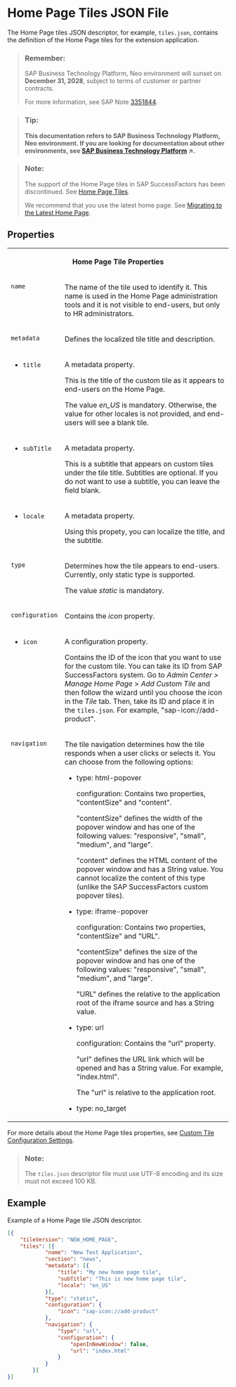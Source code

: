 <!-- loio872d124e75094aa5a782fb5703d88eb3 -->

# Home Page Tiles JSON File

The Home Page tiles JSON descriptor, for example, `tiles.json`, contains the definition of the Home Page tiles for the extension application.



> ### Remember:  
> SAP Business Technology Platform, Neo environment will sunset on **December 31, 2028**, subject to terms of customer or partner contracts.
> 
> For more information, see SAP Note [3351844](https://launchpad.support.sap.com/#/notes/3351844).

> ### Tip:  
> **This documentation refers to SAP Business Technology Platform, Neo environment. If you are looking for documentation about other environments, see [SAP Business Technology Platform](https://help.sap.com/viewer/65de2977205c403bbc107264b8eccf4b/Cloud/en-US/6a2c1ab5a31b4ed9a2ce17a5329e1dd8.html "SAP Business Technology Platform (SAP BTP) is an integrated offering comprised of four technology portfolios: database and data management, application development and integration, analytics, and intelligent technologies. The platform offers users the ability to turn data into business value, compose end-to-end business processes, and build and extend SAP applications quickly.") :arrow_upper_right:.**

> ### Note:  
> The support of the Home Page tiles in SAP SuccessFactors has been discontinued. See [Home Page Tiles](https://help.sap.com/docs/SAP_SUCCESSFACTORS_PLATFORM/59f821da545a4bdb94f1eb8fa22e4b36/00c8674252d1461691bec004be68f425.html).
> 
> We recommend that you use the latest home page. See [Migrating to the Latest Home Page](https://help.sap.com/docs/SAP_SUCCESSFACTORS_PLATFORM/59f821da545a4bdb94f1eb8fa22e4b36/8d2921382f9544dc8d14cb249ec6a289.html).



## Properties




<table>
<tr>
<th valign="top" colspan="2">

Home Page Tile Properties



</th>
</tr>
<tr>
<td valign="top">

`name` 



</td>
<td valign="top">

The name of the tile used to identify it. This name is used in the Home Page administration tools and it is not visible to end-users, but only to HR administrators.



</td>
</tr>
<tr>
<td valign="top">

`metadata` 



</td>
<td valign="top">

Defines the localized tile title and description.



</td>
</tr>
<tr>
<td valign="top">

-   `title`




</td>
<td valign="top">

A metadata property.

This is the title of the custom tile as it appears to end-users on the Home Page.

The value *en\_US* is mandatory. Otherwise, the value for other locales is not provided, and end-users will see a blank tile.



</td>
</tr>
<tr>
<td valign="top">

-   `subTitle`




</td>
<td valign="top">

A metadata property.

This is a subtitle that appears on custom tiles under the tile title. Subtitles are optional. If you do not want to use a subtitle, you can leave the field blank.



</td>
</tr>
<tr>
<td valign="top">

-   `locale`




</td>
<td valign="top">

A metadata property.

Using this propety, you can localize the title, and the subtitle.



</td>
</tr>
<tr>
<td valign="top">

`type` 



</td>
<td valign="top">

Determines how the tile appears to end-users. Currently, only static type is supported.

The value *static* is mandatory.



</td>
</tr>
<tr>
<td valign="top">

`configuration` 



</td>
<td valign="top">

Contains the *icon* property.



</td>
</tr>
<tr>
<td valign="top">

-   `icon`




</td>
<td valign="top">

A configuration property.

Contains the ID of the icon that you want to use for the custom tile. You can take its ID from SAP SuccessFactors system. Go to *Admin Center* \> *Manage Home Page* \> *Add Custom Tile* and then follow the wizard until you choose the icon in the *Tile* tab. Then, take its ID and place it in the `tiles.json`. For example, "sap-icon://add-product".



</td>
</tr>
<tr>
<td valign="top">

`navigation` 



</td>
<td valign="top">

The tile navigation determines how the tile responds when a user clicks or selects it. You can choose from the following options:

-   type: html-popover

    configuration: Contains two properties, "contentSize" and "content".

    "contentSize" defines the width of the popover window and has one of the following values: "responsive", "small", "medium", and "large".

    "content" defines the HTML content of the popover window and has a String value. You cannot localize the content of this type \(unlike the SAP SuccessFactors custom popover tiles\).

-   type: iframe-popover

    configuration: Contains two properties, "contentSize" and "URL".

    "contentSize" defines the size of the popover window and has one of the following values: "responsive", "small", "medium", and "large".

    "URL" defines the relative to the application root of the iframe source and has a String value.

-   type: url

    configuration: Contains the "url" property.

    "url" defines the URL link which will be opened and has a String value. For example, "index.html".

    The "url" is relative to the application root.

-   type: no\_target




</td>
</tr>
</table>

For more details about the Home Page tiles properties, see [Custom Tile Configuration Settings](https://help.sap.com/viewer/59f821da545a4bdb94f1eb8fa22e4b36/LATEST/en-US/ba363fa85356409d9e90847857064e29.html).



> ### Note:  
> The `tiles.json` descriptor file must use UTF-8 encoding and its size must not exceed 100 KB.



## Example

Example of a Home Page tile JSON descriptor.

```json
[{
	"tileVersion": "NEW_HOME_PAGE",
	"tiles": [{
			"name": "New Test Application",
			"section": "news",
			"metadata": [{
				"title": "My new home page tile",
				"subTitle": "This is new home page tile",
				"locale": "en_US"
			}],
			"type": "static",
			"configuration": {
				"icon": "sap-icon://add-product"
			},
			"navigation": {
				"type": "url",
				"configuration": {
					"openInNewWindow": false,
					"url": "index.html"
				}
			}
		}]	
}]
```

